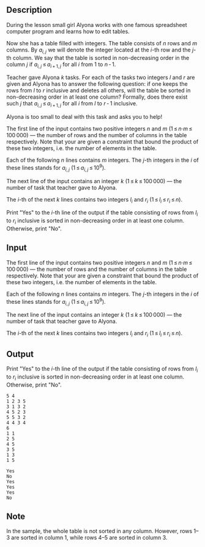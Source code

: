 ## Description

<div><p>During the lesson small girl Alyona works with one famous spreadsheet computer program and learns how to edit tables.</p><p>Now she has a table filled with integers. The table consists of <span class="tex-span"><i>n</i></span> rows and <span class="tex-span"><i>m</i></span> columns. By <span class="tex-span"><i>a</i><sub class="lower-index"><i>i</i>, <i>j</i></sub></span> we will denote the integer located at the <span class="tex-span"><i>i</i></span>-th row and the <span class="tex-span"><i>j</i></span>-th column. We say that the table is sorted in non-decreasing order in the column <span class="tex-span"><i>j</i></span> if <span class="tex-span"><i>a</i><sub class="lower-index"><i>i</i>, <i>j</i></sub> ≤ <i>a</i><sub class="lower-index"><i>i</i> + 1, <i>j</i></sub></span> for all <span class="tex-span"><i>i</i></span> from <span class="tex-span">1</span> to <span class="tex-span"><i>n</i> - 1</span>.</p><p>Teacher gave Alyona <span class="tex-span"><i>k</i></span> tasks. For each of the tasks two integers <span class="tex-span"><i>l</i></span> and <span class="tex-span"><i>r</i></span> are given and Alyona has to answer the following question: if one keeps the rows from <span class="tex-span"><i>l</i></span> to <span class="tex-span"><i>r</i></span> inclusive and deletes all others, will the table be sorted in non-decreasing order in at least one column? Formally, does there exist such <span class="tex-span"><i>j</i></span> that <span class="tex-span"><i>a</i><sub class="lower-index"><i>i</i>, <i>j</i></sub> ≤ <i>a</i><sub class="lower-index"><i>i</i> + 1, <i>j</i></sub></span> for all <span class="tex-span"><i>i</i></span> from <span class="tex-span"><i>l</i></span> to <span class="tex-span"><i>r</i> - 1</span> inclusive.</p><p>Alyona is too small to deal with this task and asks you to help!</p></div><div class="input-specification"><p>The first line of the input contains two positive integers <span class="tex-span"><i>n</i></span> and <span class="tex-span"><i>m</i></span> (<span class="tex-span">1 ≤ <i>n</i>·<i>m</i> ≤ 100 000</span>)&nbsp;— the number of rows and the number of columns in the table respectively. Note that your are given a constraint that bound the product of these two integers, i.e. the number of elements in the table.</p><p>Each of the following <span class="tex-span"><i>n</i></span> lines contains <span class="tex-span"><i>m</i></span> integers. The <span class="tex-span"><i>j</i></span>-th integers in the <span class="tex-span"><i>i</i></span> of these lines stands for <span class="tex-span"><i>a</i><sub class="lower-index"><i>i</i>, <i>j</i></sub></span> (<span class="tex-span">1 ≤ <i>a</i><sub class="lower-index"><i>i</i>, <i>j</i></sub> ≤ 10<sup class="upper-index">9</sup></span>).</p><p>The next line of the input contains an integer <span class="tex-span"><i>k</i></span> (<span class="tex-span">1 ≤ <i>k</i> ≤ 100 000</span>)&nbsp;— the number of task that teacher gave to Alyona.</p><p>The <span class="tex-span"><i>i</i></span>-th of the next <span class="tex-span"><i>k</i></span> lines contains two integers <span class="tex-span"><i>l</i><sub class="lower-index"><i>i</i></sub></span> and <span class="tex-span"><i>r</i><sub class="lower-index"><i>i</i></sub></span> (<span class="tex-span">1 ≤ <i>l</i><sub class="lower-index"><i>i</i></sub> ≤ <i>r</i><sub class="lower-index"><i>i</i></sub> ≤ <i>n</i></span>).</p></div><div class="output-specification"><p>Print "<span class="tex-font-style-tt">Yes</span>" to the <span class="tex-span"><i>i</i></span>-th line of the output if the table consisting of rows from <span class="tex-span"><i>l</i><sub class="lower-index"><i>i</i></sub></span> to <span class="tex-span"><i>r</i><sub class="lower-index"><i>i</i></sub></span> inclusive is sorted in non-decreasing order in at least one column. Otherwise, print "<span class="tex-font-style-tt">No</span>".</p></div>

## Input

<p>The first line of the input contains two positive integers <span class="tex-span"><i>n</i></span> and <span class="tex-span"><i>m</i></span> (<span class="tex-span">1 ≤ <i>n</i>·<i>m</i> ≤ 100 000</span>)&nbsp;— the number of rows and the number of columns in the table respectively. Note that your are given a constraint that bound the product of these two integers, i.e. the number of elements in the table.</p><p>Each of the following <span class="tex-span"><i>n</i></span> lines contains <span class="tex-span"><i>m</i></span> integers. The <span class="tex-span"><i>j</i></span>-th integers in the <span class="tex-span"><i>i</i></span> of these lines stands for <span class="tex-span"><i>a</i><sub class="lower-index"><i>i</i>, <i>j</i></sub></span> (<span class="tex-span">1 ≤ <i>a</i><sub class="lower-index"><i>i</i>, <i>j</i></sub> ≤ 10<sup class="upper-index">9</sup></span>).</p><p>The next line of the input contains an integer <span class="tex-span"><i>k</i></span> (<span class="tex-span">1 ≤ <i>k</i> ≤ 100 000</span>)&nbsp;— the number of task that teacher gave to Alyona.</p><p>The <span class="tex-span"><i>i</i></span>-th of the next <span class="tex-span"><i>k</i></span> lines contains two integers <span class="tex-span"><i>l</i><sub class="lower-index"><i>i</i></sub></span> and <span class="tex-span"><i>r</i><sub class="lower-index"><i>i</i></sub></span> (<span class="tex-span">1 ≤ <i>l</i><sub class="lower-index"><i>i</i></sub> ≤ <i>r</i><sub class="lower-index"><i>i</i></sub> ≤ <i>n</i></span>).</p>

## Output

<p>Print "<span class="tex-font-style-tt">Yes</span>" to the <span class="tex-span"><i>i</i></span>-th line of the output if the table consisting of rows from <span class="tex-span"><i>l</i><sub class="lower-index"><i>i</i></sub></span> to <span class="tex-span"><i>r</i><sub class="lower-index"><i>i</i></sub></span> inclusive is sorted in non-decreasing order in at least one column. Otherwise, print "<span class="tex-font-style-tt">No</span>".</p>





```input1
5 4
1 2 3 5
3 1 3 2
4 5 2 3
5 5 3 2
4 4 3 4
6
1 1
2 5
4 5
3 5
1 3
1 5

```




```output1
Yes
No
Yes
Yes
Yes
No

```



## Note

<p>In the sample, the whole table is not sorted in any column. However, rows 1–3 are sorted in column <span class="tex-span">1</span>, while rows 4–5 are sorted in column <span class="tex-span">3</span>.</p>
